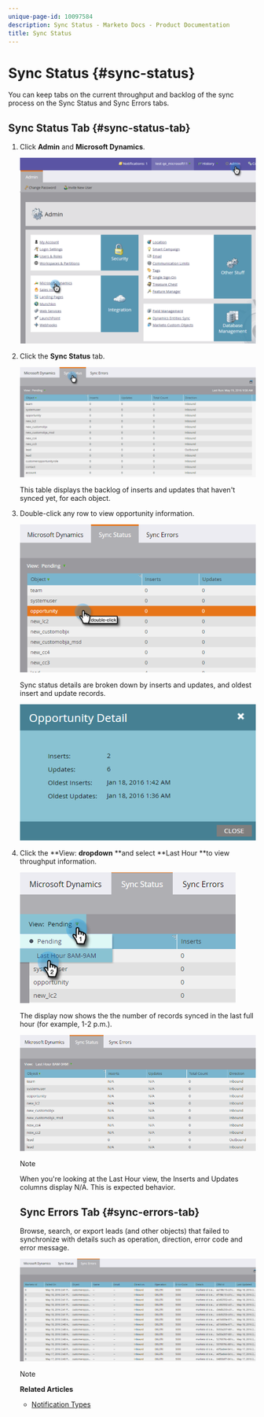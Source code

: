 ```yaml
---
unique-page-id: 10097584
description: Sync Status - Marketo Docs - Product Documentation
title: Sync Status
---
```


# Sync Status {#sync-status}

You can keep tabs on the current throughput and backlog of the sync process on the Sync Status and Sync Errors tabs.

## Sync Status Tab {#sync-status-tab}

1. Click **Admin** and **Microsoft Dynamics**.

   ![](assets/image2016-1-20-11-3a34-3a14.png)

1. Click the **Sync Status** tab.

   ![](assets/image2016-5-19-10-3a1-3a11.png)

   This table displays the backlog of inserts and updates that haven't synced yet, for each object.

1. Double-click any row to view opportunity information.

   ![](assets/image2016-5-19-10-3a3-3a21.png)

   Sync status details are broken down by inserts and updates, and oldest insert and update records.

   ![](assets/image2016-1-22-10-3a51-3a10.png)

1. Click the **View: **dropdown** **and select **Last Hour **to view throughput information.

   ![](assets/image2016-5-19-10-3a20-3a7.png)

   The display now shows the the number of records synced in the last full hour (for example, 1-2 p.m.).

   ![](assets/image2016-5-19-10-3a22-3a15.png)

   >[!NOTE]
   >
   >When you're looking at the Last Hour view, the Inserts and Updates columns display N/A. This is expected behavior.

   ## Sync Errors Tab {#sync-errors-tab}

    Browse, search, or export leads (and other objects) that failed to synchronize with details such as operation, direction, error code and error message.

   ![](assets/image2016-5-19-10-3a26-3a35.png)

   >[!NOTE]
   >
   >**Related Articles**
   >
   >    
   >    
   >    * [Notification Types](../../../../product-docs/core-marketo-concepts/miscellaneous/understanding-notifications/notification-types.md)
   >    
   >

